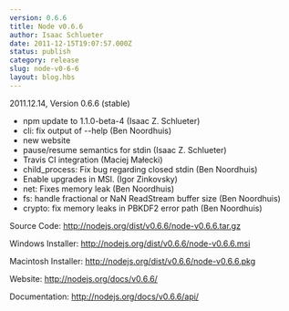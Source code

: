 ```yaml
---
version: 0.6.6
title: Node v0.6.6
author: Isaac Schlueter
date: 2011-12-15T19:07:57.000Z
status: publish
category: release
slug: node-v0-6-6
layout: blog.hbs
---
```


2011.12.14, Version 0.6.6 (stable)

<ul>
<li>npm update to 1.1.0-beta-4 (Isaac Z. Schlueter)</li>
<li>cli: fix output of --help (Ben Noordhuis)</li>
<li>new website</li>
<li>pause/resume semantics for stdin (Isaac Z. Schlueter)</li>
<li>Travis CI integration (Maciej Małecki)</li>
<li>child_process: Fix bug regarding closed stdin (Ben Noordhuis)</li>
<li>Enable upgrades in MSI. (Igor Zinkovsky)</li>
<li>net: Fixes memory leak (Ben Noordhuis)</li>
<li>fs: handle fractional or NaN ReadStream buffer size (Ben Noordhuis)</li>
<li>crypto: fix memory leaks in PBKDF2 error path (Ben Noordhuis)</li>
</ul>

Source Code: <a href="http://nodejs.org/dist/v0.6.6/node-v0.6.6.tar.gz">http://nodejs.org/dist/v0.6.6/node-v0.6.6.tar.gz</a>

Windows Installer: <a href="http://nodejs.org/dist/v0.6.6/node-v0.6.6.msi">http://nodejs.org/dist/v0.6.6/node-v0.6.6.msi</a>

Macintosh Installer: <a href="http://nodejs.org/dist/v0.6.6/node-v0.6.6.pkg">http://nodejs.org/dist/v0.6.6/node-v0.6.6.pkg</a>

Website: <a href="http://nodejs.org/docs/v0.6.6/">http://nodejs.org/docs/v0.6.6/</a>

Documentation: <a href="http://nodejs.org/docs/v0.6.6/api/">http://nodejs.org/docs/v0.6.6/api/</a>
